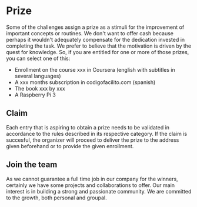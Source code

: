 # Prize
Some of the challenges assign a prize as a stimuli for the improvement of important concepts or routines. We don't want to offer cash because perhaps it wouldn't adequately compensate for the dedication invested in completing the task. We prefer to believe that the motivation is driven by the quest for knowledge. So, if you are entitled for one or more of those prizes, you can select one of this:
- Enrollment on the course xxx in Coursera (english with subtitles in several languages)
- A xxx months subscription in codigofacilito.com (spanish)
- The book xxx by xxx
- A Raspberry Pi 3

## Claim
Each entry that is aspiring to obtain a prize needs to be validated in accordance to the rules described in its respective category. If the claim is succesful, the organizer will proceed to deliver the prize to the address given beforehand or to provide the given enrollment.

## Join the team
As we cannot guarantee a full time job in our company for the winners, certainly we have some projects and collaborations to offer. Our main interest is in building a strong and passionate community. We are committed to the growth, both personal and groupal.

